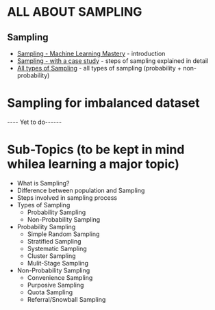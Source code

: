 # ALL ABOUT SAMPLING 

## Sampling 
- [Sampling - Machine Learning Mastery](https://machinelearningmastery.com/statistical-sampling-and-resampling/#:~:text=Statistical%20sampling%20is%20a%20large,uniform%20probability%20from%20the%20domain.) - introduction
- [Sampling - with a case study](https://www.analyticsvidhya.com/blog/2019/09/data-scientists-guide-8-types-of-sampling-techniques/) - steps of sampling explained in detail
- [All types of Sampling](https://towardsdatascience.com/sampling-techniques-a4e34111d808) - all types of sampling (probability + non-probability)


# Sampling for imbalanced dataset
 ---- Yet to do------



# Sub-Topics (to be kept in mind whilea learning a major topic)
- What is Sampling?
- Difference between population and Sampling
- Steps involved in sampling process
- Types of Sampling
    - Probability Sampling
    - Non-Probability Sampling
- Probability Sampling
    - Simple Random Sampling
    - Stratified Sampling
    - Systematic Sampling
    - Cluster Sampling
    - Mulit-Stage Sampling
- Non-Probability Sampling
    - Convenience Sampling
    - Purposive Sampling
    - Quota Sampling
    - Referral/Snowball Sampling